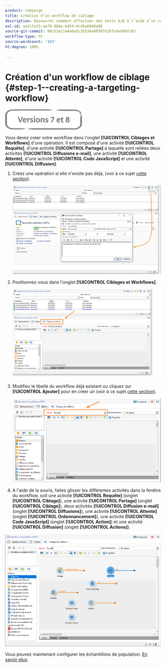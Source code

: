 ```yaml
---
product: campaign
title: Création d’un workflow de ciblage
description: Découvrez comment effectuer des tests A/B à l’aide d’un cas d’utilisation spécifique.
exl-id: aa21fa33-aef9-484a-b454-0cd5a6868a98
source-git-commit: 90c52ec144a6a3c1b534a80507e38fa3ed64fc83
workflow-type: ht
source-wordcount: '163'
ht-degree: 100%

---
```


# Création d&#39;un workflow de ciblage {#step-1--creating-a-targeting-workflow}

![](../../assets/common.svg)

Vous devez créer votre workflow dans l&#39;onglet **[!UICONTROL Ciblages et Workflows]** d&#39;une opération. Il est composé d&#39;une activité **[!UICONTROL Requête]**, d&#39;une activité **[!UICONTROL Partage]** à laquelle sont reliées deux activités **[!UICONTROL Diffusions e-mail]**, une activité **[!UICONTROL Attente]**, d&#39;une activité **[!UICONTROL Code JavaScript]** et une activité **[!UICONTROL Diffusion]**.

1. Créez une opération si elle n&#39;existe pas déjà, (voir à ce sujet [cette section](../../campaign/using/setting-up-marketing-campaigns.md#creating-a-campaign)).

   ![](assets/use_case_abtesting_targetwkfl_001.png)

1. Positionnez-vous dans l&#39;onglet **[!UICONTROL Ciblages et Workflows]**.

   ![](assets/use_case_abtesting_targetwkfl_002.png)

1. Modifiez le libellé du workflow déjà existant ou cliquez sur **[!UICONTROL Ajouter]** pour en créer un (voir à ce sujet [cette section](../../campaign/using/marketing-campaign-deliveries.md#selecting-the-target-population)).

   ![](assets/use_case_abtesting_targetwkfl_003.png)

1. A l&#39;aide de la souris, faites glisser les différentes activités dans la fenêtre du workflow, soit une activité **[!UICONTROL Requête]** (onglet **[!UICONTROL Ciblage]**), une activité **[!UICONTROL Partage]** (onglet **[!UICONTROL Ciblage]**), deux activités **[!UICONTROL Diffusion e-mail]** (onglet **[!UICONTROL Diffusions]**), une activité **[!UICONTROL Attente]** (onglet **[!UICONTROL Ordonnancement]**), une activité **[!UICONTROL Code JavaScript]** (onglet **[!UICONTROL Action]**) et une activité **[!UICONTROL Diffusion]** (onglet **[!UICONTROL Actions]**).

![](assets/use_case_abtesting_targetwkfl_004.png)

Vous pouvez maintenant configurer les échantillons de population. [En savoir plus](a-b-testing-uc-population-samples.md).
